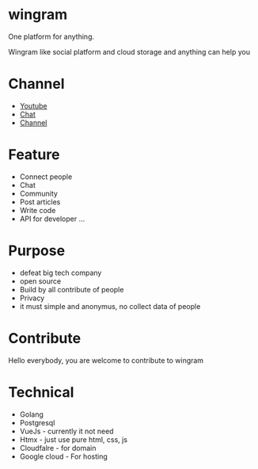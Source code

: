 # wingram
One platform for anything.

Wingram like social platform and cloud storage and anything can help you

# Channel
- [Youtube](https://www.youtube.com/@WingramOrg)
- [Chat](https://t.me/WingramOrgChat)
- [Channel](https://t.me/WingramOrg)

# Feature
- Connect people
- Chat
- Community
- Post articles
- Write code
- API for developer
...

# Purpose
- defeat big tech company
- open source 
- Build by all contribute of people
- Privacy 
- it must simple and anonymus, no collect data of people

# Contribute
Hello everybody, you are welcome to contribute to wingram

# Technical
- Golang 
- Postgresql
- VueJs - currently it not need 
- Htmx - just use pure html, css, js
- Cloudfalre - for domain
- Google cloud - For hosting




